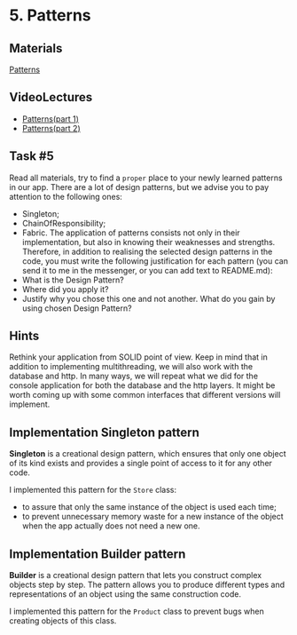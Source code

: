 # 5. Patterns

## Materials

[Patterns](https://refactoring.guru/design-patterns)

## VideoLectures
- [Patterns(part 1)](https://youtu.be/q5U92-p-a0s)
- [Patterns(part 2)](https://youtu.be/bR7M\_lv52S4)

## Task #5
Read all materials, try to find a `proper` place to your newly learned patterns in our app. There are a lot of design patterns, but we advise you to pay attention to the following ones:
- Singleton;
- ChainOfResponsibility;
- Fabric.
The application of patterns consists not only in their implementation, but also in knowing their weaknesses and strengths. Therefore, in addition to realising the selected design patterns in the code, you must write the following justification for each pattern (you can send it to me in the messenger, or you can add text to README.md): 
- What is the Design Pattern? 
- Where did you apply it? 
- Justify why you chose this one and not another. What do you gain by using chosen Design Pattern?
## Hints
Rethink your application from SOLID point of view. Keep in mind that in addition to implementing multithreading, we will also work with the database and http. In many ways, we will repeat what we did for the console application for both the database and the http layers. It might be worth coming up with some common interfaces that different versions will implement.

## Implementation Singleton pattern 
**Singleton** is a creational design pattern, which ensures that only one object of its kind exists and provides a single point of access to it for any other code.

I implemented this pattern for the `Store` class: 
- to assure that only the same instance of the object is used each time; 
- to prevent unnecessary memory waste for a new instance of the object when the app actually does not need a new one.

## Implementation Builder pattern
**Builder** is a creational design pattern that lets you construct complex objects step by step. The pattern allows you to produce different types and representations of an object using the same construction code.

I implemented this pattern for the `Product` class to prevent bugs when creating objects of this class.